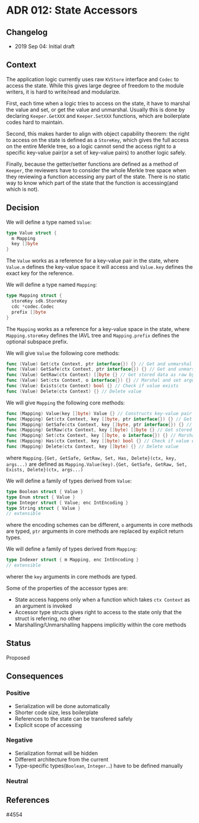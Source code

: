 # ADR 012: State Accessors

## Changelog

- 2019 Sep 04: Initial draft

## Context

The application logic currently uses raw `KVStore` interface and `Codec` to access the state. While this gives large degree of freedom to the module writers, it is hard to write/read and modularize.

First, each time when a logic tries to access on the state, it have to marshal the value and set, or get the value and unmarshal. Usually this is done by declaring `Keeper.GetXXX` and `Keeper.SetXXX` functions, which are boilerplate codes hard to maintain.

Second, this makes harder to align with object capability theorem: the right to access on the state is defined as a `StoreKey`, which gives the full access on the entire Merkle tree, 
so a logic cannot send the access right to a specific key-value pair(or a set of key-value pairs) to another logic safely.

Finally, because the getter/setter functions are defined as a method of `Keeper`, the reviewers have to consider the whole Merkle tree space when they reviewing a function accessing any part of the state. 
There is no static way to know which part of the state that the function is accessing(and which is not).

## Decision

We will define a type named `Value`:
```go
type Value struct {
  m Mapping
  key []byte
}
```

The `Value` works as a reference for a key-value pair in the state, where `Value.m` defines the key-value space it will access and `Value.key` defines the exact key for the reference.

We will define a type named `Mapping`:

```go
type Mapping struct {
  storeKey sdk.StoreKey
  cdc *codec.Codec
  prefix []byte
}
```

The `Mapping` works as a reference for a key-value space in the state, where `Mapping.storeKey` defines the IAVL tree and `Mapping.prefix` defines the optional subspace prefix.

We will give `Value` the following core methods:

```go
func (Value) Get(ctx Context, ptr interface{}) {} // Get and unmarshal stored data, noop if not exists, panic if cannot unmarshal
func (Value) GetSafe(ctx Context, ptr interface{}) {} // Get and unmarshal stored data, return error if not exists or cannot unmarshal
func (Value) GetRaw(ctx Context) []byte {} // Get stored data as raw byteslice
func (Value) Set(ctx Context, o interface{}) {} // Marshal and set argument
func (Value) Exists(ctx Context) bool {} // Check if value exists
func (Value) Delete(ctx Context) {} // Delete value
```

We will give `Mapping` the following core methods:

```go
func (Mapping) Value(key []byte) Value {} // Constructs key-value pair reference corresponding to the key argument in the Mapping space
func (Mapping) Get(ctx Context, key []byte, ptr interface{}) {} // Get and unmarshal stored data, noop if not exists, panic if cannot unmarshal
func (Mapping) GetSafe(ctx Context, key []byte, ptr interface{}) {} // Get and unmarshal stored data, return error if not exists or cannot unmarshal
func (Mapping) GetRaw(ctx Context, key []byte) []byte {} // Get stored data as raw byteslice
func (Mapping) Set(ctx Context, key []byte, o interface{}) {} // Marshal and set argument
func (Mapping) Has(ctx Context, key []byte) bool {} // Check if value exists
func (Mapping) Delete(ctx Context, key []byte) {} // Delete value
```

where `Mapping.{Get, GetSafe, GetRaw, Set, Has, Delete}(ctx, key, args...)` are defined as `Mapping.Value(key).{Get, GetSafe, GetRaw, Set, Exists, Delete}(ctx, args...)`

We will define a family of types derived from `Value`:

```go
type Boolean struct { Value }
type Enum struct { Value }
type Integer struct { Value; enc IntEncoding }
type String struct { Value }
// extensible
```

where the encoding schemes can be different, `o` arguments in core methods are typed, `ptr` arguments in core methods are replaced by explicit return types.

We will define a family of types derived from `Mapping`:

```go
type Indexer struct { m Mapping, enc IntEncoding }
// extensible
```

wherer the `key` arguments in core methods are typed.

Some of the properties of the accessor types are:
- State access happens only when a function which takes `ctx Context` as an argument is invoked
- Accessor type structs gives right to access to the state only that the struct is referring, no other
- Marshalling/Unmarshalling happens implicitly within the core methods

## Status

Proposed

## Consequences

### Positive

- Serialization will be done automatically
- Shorter code size, less boilerplate
- References to the state can be transfered safely
- Explicit scope of accessing

### Negative

- Serialization format will be hidden
- Different architecture from the current
- Type-specific types(`Boolean`, `Integer`...) have to be defined manually

### Neutral

## References

#4554
